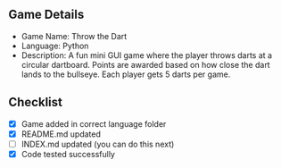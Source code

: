 ## Game Details
- Game Name: Throw the Dart
- Language: Python
- Description: A fun mini GUI game where the player throws darts at a circular dartboard. Points are awarded based on how close the dart lands to the bullseye. Each player gets 5 darts per game.

## Checklist
- [x] Game added in correct language folder
- [x] README.md updated
- [ ] INDEX.md updated (you can do this next)
- [x] Code tested successfully
